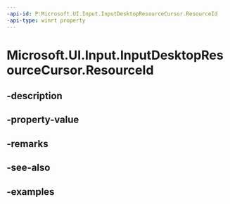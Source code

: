 ```yaml
---
-api-id: P:Microsoft.UI.Input.InputDesktopResourceCursor.ResourceId
-api-type: winrt property
---
```


# Microsoft.UI.Input.InputDesktopResourceCursor.ResourceId

<!--
public uint ResourceId { get; }
-->


## -description

## -property-value

## -remarks

## -see-also

## -examples


